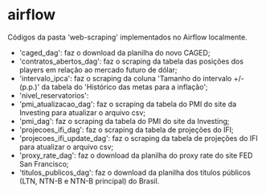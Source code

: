 # airflow
Códigos da pasta 'web-scraping' implementados no Airflow localmente.

- 'caged_dag': faz o download da planilha do novo CAGED;
- 'contratos_abertos_dag': faz o scraping da tabela das posições dos players em relação ao mercado futuro de dólar;
- 'intervalo_ipca': faz o scraping da coluna 'Tamanho do intervalo +/- (p.p.)' da tabela do 'Histórico das metas para a inflação';
- 'nivel_reservatorios':
- 'pmi_atualizacao_dag': faz o scraping da tabela do PMI do site da Investing para atualizar o arquivo csv;
- 'pmi_dag': faz o scraping da tabela do PMI do site da Investing;
- 'projecoes_ifi_dag': faz o scraping da tabela de projeções do IFI;
- 'projecoes_ifi_update_dag': faz o scraping da tabela de projeções do IFI para atualizar o arquivo csv;
- 'proxy_rate_dag': faz o download da planilha do proxy rate do site FED San Francisco;
- 'titulos_publicos_dag': faz o download da planilha dos títulos públicos (LTN, NTN-B e NTN-B principal) do Brasil.
